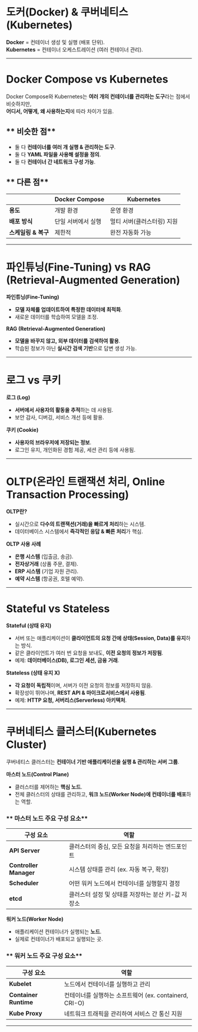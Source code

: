 # **도커(Docker) & 쿠버네티스(Kubernetes)**
 **Docker** = 컨테이너 생성 및 실행 (배포 단위).  
 **Kubernetes** = 컨테이너 오케스트레이션 (여러 컨테이너 관리).  

---

# **Docker Compose vs Kubernetes**
Docker Compose와 Kubernetes는 **여러 개의 컨테이너를 관리하는 도구**라는 점에서 비슷하지만,  
**어디서, 어떻게, 왜 사용하는지**에 따라 차이가 있음.  

## ** 비슷한 점**
- 둘 다 **컨테이너를 여러 개 실행 & 관리하는 도구**.  
- 둘 다 **YAML 파일을 사용해 설정을 정의**.  
- 둘 다 **컨테이너 간 네트워크 구성 가능**.  

## ** 다른 점**
| | **Docker Compose** | **Kubernetes** |
|---|---|---|
| **용도** | 개발 환경 | 운영 환경 |
| **배포 방식** | 단일 서버에서 실행 | 멀티 서버(클러스터링) 지원 |
| **스케일링 & 복구** | 제한적 | 완전 자동화 가능 |

---

# **파인튜닝(Fine-Tuning) vs RAG (Retrieval-Augmented Generation)**
 **파인튜닝(Fine-Tuning)**  
   - **모델 자체를 업데이트하여 특정한 데이터에 최적화**.  
   - 새로운 데이터를 학습하여 모델을 조정.  

 **RAG (Retrieval-Augmented Generation)**  
   - **모델을 바꾸지 않고, 외부 데이터를 검색하여 활용**.  
   - 학습된 정보가 아닌 **실시간 검색 기반**으로 답변 생성 가능.  

---

# **로그 vs 쿠키**
 **로그 (Log)**  
   - **서버에서 사용자의 활동을 추적**하는 데 사용됨.  
   - 보안 감사, 디버깅, 서비스 개선 등에 활용.  

 **쿠키 (Cookie)**  
   - **사용자의 브라우저에 저장되는 정보**.  
   - 로그인 유지, 개인화된 경험 제공, 세션 관리 등에 사용됨.  

---

# **OLTP(온라인 트랜잭션 처리, Online Transaction Processing)**
 **OLTP란?**  
   - 실시간으로 **다수의 트랜잭션(거래)을 빠르게 처리**하는 시스템.  
   - 데이터베이스 시스템에서 **즉각적인 응답 & 빠른 처리**가 핵심.  

 **OLTP 사용 사례**  
   - **은행 시스템** (입출금, 송금).  
   - **전자상거래** (상품 주문, 결제).  
   - **ERP 시스템** (기업 자원 관리).  
   - **예약 시스템** (항공권, 호텔 예약).  

---

# **Stateful vs Stateless**
 **Stateful (상태 유지)**  
   - 서버 또는 애플리케이션이 **클라이언트의 요청 간에 상태(Session, Data)를 유지**하는 방식.  
   - 같은 클라이언트가 여러 번 요청을 보내도, **이전 요청의 정보가 저장됨**.  
   - 예제: **데이터베이스(DB), 로그인 세션, 금융 거래**.  

 **Stateless (상태 유지 X)**  
   - **각 요청이 독립적**이며, 서버가 이전 요청의 정보를 저장하지 않음.  
   - 확장성이 뛰어나며, **REST API & 마이크로서비스에서 사용됨**.  
   - 예제: **HTTP 요청, 서버리스(Serverless) 아키텍처**.  

---

# **쿠버네티스 클러스터(Kubernetes Cluster)**
쿠버네티스 클러스터는 **컨테이너 기반 애플리케이션을 실행 & 관리하는 서버 그룹**.  

 **마스터 노드(Control Plane)**  
   - 클러스터를 제어하는 **핵심 노드**.  
   - 전체 클러스터의 상태를 관리하고, **워크 노드(Worker Node)에 컨테이너를 배포**하는 역할.  

### ** 마스터 노드 주요 구성 요소**
| 구성 요소 | 역할 |
|---|---|
| **API Server** | 클러스터의 중심, 모든 요청을 처리하는 엔드포인트 |
| **Controller Manager** | 시스템 상태를 관리 (ex. 자동 복구, 확장) |
| **Scheduler** | 어떤 워커 노드에서 컨테이너를 실행할지 결정 |
| **etcd** | 클러스터 설정 및 상태를 저장하는 분산 키-값 저장소 |

 **워커 노드(Worker Node)**  
   - 애플리케이션 컨테이너가 실행되는 **노드**.  
   - 실제로 컨테이너가 배포되고 실행되는 곳.  

### ** 워커 노드 주요 구성 요소**
| 구성 요소 | 역할 |
|---|---|
| **Kubelet** | 노드에서 컨테이너를 실행하고 관리 |
| **Container Runtime** | 컨테이너를 실행하는 소프트웨어 (ex. containerd, CRI-O) |
| **Kube Proxy** | 네트워크 트래픽을 관리하여 서비스 간 통신 지원 |

---